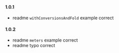 #### 1.0.1
  - readme `withConversionsAndFold` example correct

#### 1.0.2
  - readme `meters` example correct
  - readme typo correct

